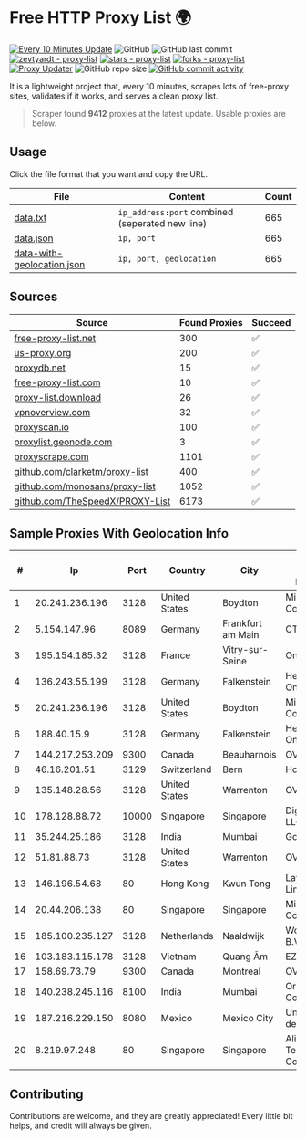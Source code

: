 
# Free HTTP Proxy List 🌍

[![Every 10 Minutes Update](https://github.com/mertguvencli/http-proxy-list/actions/workflows/main.yml/badge.svg?branch=main)](https://github.com/mertguvencli/http-proxy-list/actions/workflows/main.yml)
![GitHub](https://img.shields.io/github/license/mertguvencli/http-proxy-list)
![GitHub last commit](https://img.shields.io/github/last-commit/mertguvencli/http-proxy-list)
[![zevtyardt - proxy-list](https://img.shields.io/static/v1?label=zevtyardt&message=proxy-list&color=blue&logo=github)](https://github.com/zevtyardt/proxy-list "Go to GitHub repo")
[![stars - proxy-list](https://img.shields.io/github/stars/zevtyardt/proxy-list?style=social)](https://github.com/zevtyardt/proxy-list)
[![forks - proxy-list](https://img.shields.io/github/forks/zevtyardt/proxy-list?style=social)](https://github.com/zevtyardt/proxy-list)
[![Proxy Updater](https://github.com/zevtyardt/proxy-list/workflows/Proxy%20Updater/badge.svg)](https://github.com/zevtyardt/proxy-list/actions?query=workflow:"Proxy+Updater")
![GitHub repo size](https://img.shields.io/github/repo-size/zevtyardt/proxy-list)
[![GitHub commit activity](https://img.shields.io/github/commit-activity/m/zevtyardt/proxy-list?logo=commits)](https://github.com/zevtyardt/proxy-list/commits/main)

It is a lightweight project that, every 10 minutes, scrapes lots of free-proxy sites, validates if it works, and serves a clean proxy list.

> Scraper found **9412** proxies at the latest update. Usable proxies are below.

## Usage

Click the file format that you want and copy the URL.

|File|Content|Count|
|----|-------|-----|
|[data.txt](https://raw.githubusercontent.com/mertguvencli/http-proxy-list/main/proxy-list/data.txt)|`ip_address:port` combined (seperated new line)|665|
|[data.json](https://raw.githubusercontent.com/mertguvencli/http-proxy-list/main/proxy-list/data.json)|`ip, port`|665|
|[data-with-geolocation.json](https://raw.githubusercontent.com/mertguvencli/http-proxy-list/main/proxy-list/data-with-geolocation.json)|`ip, port, geolocation`|665|

## Sources

|Source|Found Proxies|Succeed|
|------|-------------|-------|
|[free-proxy-list.net](https://free-proxy-list.net)|300|✅|
|[us-proxy.org](https://www.us-proxy.org)|200|✅|
|[proxydb.net](http://proxydb.net)|15|✅|
|[free-proxy-list.com](https://free-proxy-list.com/?page=&port=&type%5B%5D=http&type%5B%5D=https&up_time=0&search=Search)|10|✅|
|[proxy-list.download](https://www.proxy-list.download/HTTP)|26|✅|
|[vpnoverview.com](https://vpnoverview.com/privacy/anonymous-browsing/free-proxy-servers)|32|✅|
|[proxyscan.io](https://www.proxyscan.io)|100|✅|
|[proxylist.geonode.com](https://proxylist.geonode.com/api/proxy-list?limit=300&page=1&sort_by=lastChecked&sort_type=desc&protocols=http,https)|3|✅|
|[proxyscrape.com](https://api.proxyscrape.com/v2/?request=displayproxies&protocol=http&timeout=10000&country=all&ssl=all&anonymity=all)|1101|✅|
|[github.com/clarketm/proxy-list](https://raw.githubusercontent.com/clarketm/proxy-list/master/proxy-list-raw.txt)|400|✅|
|[github.com/monosans/proxy-list](https://raw.githubusercontent.com/monosans/proxy-list/main/proxies/http.txt)|1052|✅|
|[github.com/TheSpeedX/PROXY-List](https://raw.githubusercontent.com/TheSpeedX/PROXY-List/master/http.txt)|6173|✅|


## Sample Proxies With Geolocation Info

|#|Ip|Port|Country|City|Internet Service Provider|
|-|--|----|-------|----|-------------------------|
|1|20.241.236.196|3128|United States|Boydton|Microsoft Corporation|
|2|5.154.147.96|8089|Germany|Frankfurt am Main|CTE|
|3|195.154.185.32|3128|France|Vitry-sur-Seine|Online S.A.S.|
|4|136.243.55.199|3128|Germany|Falkenstein|Hetzner Online GmbH|
|5|20.241.236.196|3128|United States|Boydton|Microsoft Corporation|
|6|188.40.15.9|3128|Germany|Falkenstein|Hetzner Online GmbH|
|7|144.217.253.209|9300|Canada|Beauharnois|OVH SAS|
|8|46.16.201.51|3129|Switzerland|Bern|Hosteur SA|
|9|135.148.28.56|3128|United States|Warrenton|OVH US LLC|
|10|178.128.88.72|10000|Singapore|Singapore|DigitalOcean, LLC|
|11|35.244.25.186|3128|India|Mumbai|Google LLC|
|12|51.81.88.73|3128|United States|Warrenton|OVH US LLC|
|13|146.196.54.68|80|Hong Kong|Kwun Tong|Layerstack Limited|
|14|20.44.206.138|80|Singapore|Singapore|Microsoft Corporation|
|15|185.100.235.127|3128|Netherlands|Naaldwijk|WorldStream B.V.|
|16|103.183.115.178|3128|Vietnam|Quang Ãm|EZCONNECT|
|17|158.69.73.79|9300|Canada|Montreal|OVH SAS|
|18|140.238.245.116|8100|India|Mumbai|Oracle Corporation|
|19|187.216.229.150|8080|Mexico|Mexico City|Uninet S.A. de C.V.|
|20|8.219.97.248|80|Singapore|Singapore|Alibaba (US) Technology Co., Ltd.|



## Contributing

Contributions are welcome, and they are greatly appreciated! Every
little bit helps, and credit will always be given.

